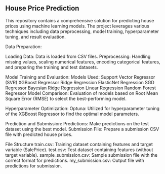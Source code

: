 ## House Price Prediction
This repository contains a comprehensive solution for predicting house prices using machine learning models. The project leverages various techniques including data preprocessing, model training, hyperparameter tuning, and result evaluation.

Data Preparation:

Loading Data: Data is loaded from CSV files.
Preprocessing: Handling missing values, scaling numerical features, encoding categorical features, and preparing the training and test datasets.

Model Training and Evaluation:
Models Used:
Support Vector Regressor (SVR)
XGBoost Regressor
Ridge Regression
ElasticNet Regression
SGD Regressor
Bayesian Ridge Regression
Linear Regression
Random Forest Regressor
Model Comparison: Evaluation of models based on Root Mean Square Error (RMSE) to select the best-performing model.

Hyperparameter Optimization:
Optuna: Utilized for hyperparameter tuning of the XGBoost Regressor to find the optimal model parameters.

Prediction and Submission:
Predictions: Make predictions on the test dataset using the best model.
Submission File: Prepare a submission CSV file with predicted house prices.

File Structure
train.csv: Training dataset containing features and target variable (SalePrice).
test.csv: Test dataset containing features (without target variable).
sample_submission.csv: Sample submission file with the correct format for predictions.
my_submission.csv: Output file with predictions for submission.

